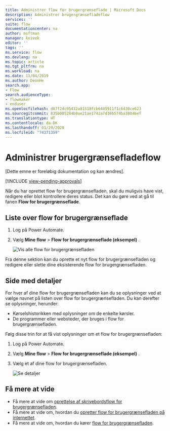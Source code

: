 ```yaml
---
title: Administrer flow for brugergrænseflade | Microsoft Docs
description: Administrer brugergrænsefladeflow
services: ''
suite: flow
documentationcenter: na
author: msftman
manager: kvivek
editor: ''
tags: ''
ms.service: flow
ms.devlang: na
ms.topic: article
ms.tgt_pltfrm: na
ms.workload: na
ms.date: 11/04/2019
ms.author: DeonHe
search.app:
- Flow
search.audienceType:
- flowmaker
- enduser
ms.openlocfilehash: d07f2dc95432a81518fcb6445911f1c6430ce623
ms.sourcegitcommit: 835b005284b9ae21ae1742a7d36b574ba3884bef
ms.translationtype: HT
ms.contentlocale: da-DK
ms.lasthandoff: 01/29/2020
ms.locfileid: "74371359"
---
```

# <a name="manage-ui-flows"></a>Administrer brugergrænsefladeflow

[Dette emne er foreløbig dokumentation og kan ændres].

[!INCLUDE [view-pending-approvals](../includes/cc-rebrand.md)]

Når du har oprettet flow for brugergrænsefladen, skal du muligvis have vist, redigere eller blot kontrollere deres status. Det kan du gøre ved at gå til fanen **Flow for brugergrænseflade**.

## <a name="list-of-ui-flows"></a>Liste over flow for brugergrænseflade

1. Log på Power Automate.
1. Vælg **Mine flow** > **Flow for brugergrænseflade (eksempel)** .

   ![Vis alle flow for brugergrænsefladen](../media/manage-ui-flows/view-all.png "Vis alle flow for brugergrænsefladen")

Fra denne sektion kan du oprette et nyt flow for brugergrænsefladen og redigere eller slette dine eksisterende flow for brugergrænsefladen.

## <a name="details-page"></a>Side med detaljer

For hver af dine flow for brugergrænsefladen kan du se oplysninger ved at vælge navnet på listen over flow for brugergrænsefladen. Du kan derefter se oplysninger, herunder:

-   Kørselshistorikken med oplysninger om de enkelte kørsler.
-   De programmer eller websteder, der bruges i flow for brugergrænsefladen.

Følg disse trin for at få vist oplysninger om et flow for brugergrænsefladen:

1. Log på Power Automate.
1. Vælg **Mine flow** > **Flow for brugergrænseflade (eksempel)** .
1. Vælg et af dine flow for brugergrænsefladen.

   ![Se detaljer](../media/manage-ui-flows/view-details.png "Se detaljer")

## <a name="learn-more"></a>Få mere at vide

- Få mere at vide om [oprettelse af skrivebordsflow for brugergrænsefladen](create-desktop.md).
- Få mere at vide om, hvordan du [opretter flow for brugergrænsefladen på internettet](create-web.md).
- Få mere at vide om, hvordan du kører [flow for brugergrænsefladen](run-ui-flow.md).
